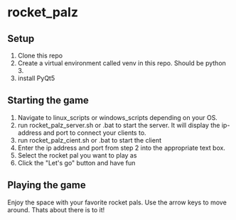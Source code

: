 # rocket_palz
## Setup
1. Clone this repo
2. Create a virtual environment called venv in this repo. Should be python 3.
3. install PyQt5

## Starting the game 
1. Navigate to linux_scripts or windows_scripts depending on your OS.
2. run rocket_palz_server.sh or .bat to start the server. It will display the ip-address and port to connect your clients to. 
3. run rocket_palz_cient.sh or .bat to start the client
4. Enter the ip address and port from step 2 into the appropriate text box. 
5. Select the rocket pal you want to play as
6. Click the "Let's go" button and have fun

## Playing the game
Enjoy the space with your favorite rocket pals. Use the arrow keys to move around. Thats about there is to it!
